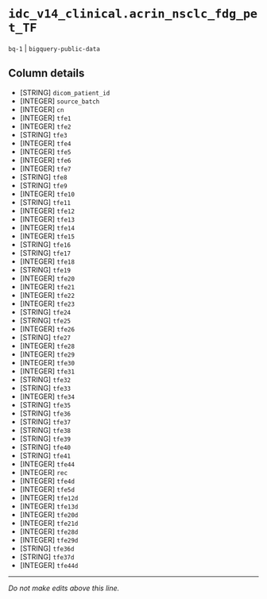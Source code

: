 # `idc_v14_clinical.acrin_nsclc_fdg_pet_TF`
`bq-1` | `bigquery-public-data`

## Column details
* [STRING]    `dicom_patient_id`
* [INTEGER]   `source_batch`
* [INTEGER]   `cn`
* [INTEGER]   `tfe1`
* [INTEGER]   `tfe2`
* [STRING]    `tfe3`
* [INTEGER]   `tfe4`
* [INTEGER]   `tfe5`
* [INTEGER]   `tfe6`
* [INTEGER]   `tfe7`
* [STRING]    `tfe8`
* [STRING]    `tfe9`
* [INTEGER]   `tfe10`
* [STRING]    `tfe11`
* [INTEGER]   `tfe12`
* [INTEGER]   `tfe13`
* [INTEGER]   `tfe14`
* [INTEGER]   `tfe15`
* [STRING]    `tfe16`
* [STRING]    `tfe17`
* [INTEGER]   `tfe18`
* [STRING]    `tfe19`
* [INTEGER]   `tfe20`
* [INTEGER]   `tfe21`
* [INTEGER]   `tfe22`
* [INTEGER]   `tfe23`
* [STRING]    `tfe24`
* [STRING]    `tfe25`
* [INTEGER]   `tfe26`
* [STRING]    `tfe27`
* [INTEGER]   `tfe28`
* [INTEGER]   `tfe29`
* [INTEGER]   `tfe30`
* [INTEGER]   `tfe31`
* [STRING]    `tfe32`
* [STRING]    `tfe33`
* [INTEGER]   `tfe34`
* [STRING]    `tfe35`
* [STRING]    `tfe36`
* [STRING]    `tfe37`
* [STRING]    `tfe38`
* [STRING]    `tfe39`
* [STRING]    `tfe40`
* [STRING]    `tfe41`
* [INTEGER]   `tfe44`
* [INTEGER]   `rec`
* [INTEGER]   `tfe4d`
* [INTEGER]   `tfe5d`
* [INTEGER]   `tfe12d`
* [INTEGER]   `tfe13d`
* [INTEGER]   `tfe20d`
* [INTEGER]   `tfe21d`
* [INTEGER]   `tfe28d`
* [INTEGER]   `tfe29d`
* [STRING]    `tfe36d`
* [STRING]    `tfe37d`
* [INTEGER]   `tfe44d`

-------------------------------------------------------------------------------
*Do not make edits above this line.*
